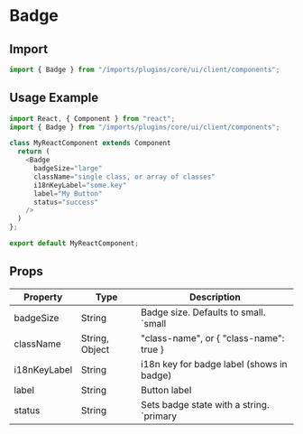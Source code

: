 # Badge

## Import

```javascript
import { Badge } from "/imports/plugins/core/ui/client/components";
```

## Usage Example

```javascript
import React, { Component } from "react";
import { Badge } from "/imports/plugins/core/ui/client/components";

class MyReactComponent extends Component
  return (
    <Badge
      badgeSize="large"
      className="single class, or array of classes"
      i18nKeyLabel="some.key"
      label="My Button"
      status="success"    
    />
  )
};

export default MyReactComponent;
```

## Props

| Property     | Type           | Description                                                                                          |
| ------------ | -------------- | ---------------------------------------------------------------------------------------------------- |
| badgeSize    | String         | Badge size. Defaults to small. `small | large`                                                       |
| className    | String, Object | "class-name", or { "class-name": true }                                                              |
| i18nKeyLabel | String         | i18n key for badge label (shows in badge)                                                            |
| label        | String         | Button label                                                                                         |
| status       | String         | Sets badge state with a string. `primary | success | info | warning | danger | link | cta | default` |
